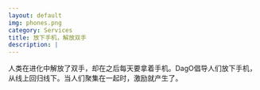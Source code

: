 ```yaml
---
layout: default
img: phones.png
category: Services
title: 放下手机，解放双手
description: |
---
```

人类在进化中解放了双手，却在之后每天要拿着手机。DagO倡导人们放下手机，从线上回归线下。当人们聚集在一起时，激励就产生了。
